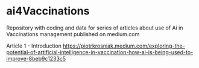 # ai4Vaccinations
Repository with coding and data for series of articles about use of Ai in Vaccinations management published on medium.com 

Article 1 - Introduction 
https://piotrkrosniak.medium.com/exploring-the-potential-of-artificial-intelligence-in-vaccination-how-ai-is-being-used-to-improve-8beb9c1233c5




